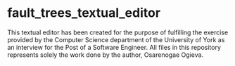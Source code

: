 # fault_trees_textual_editor

This textual editor has been created for the purpose of fulfilling the exercise provided by the Computer Science department of the University of York as an interview for the Post of a Software Engineer. All files in this repository represents solely the  work done by the author, Osarenogae Ogieva.
